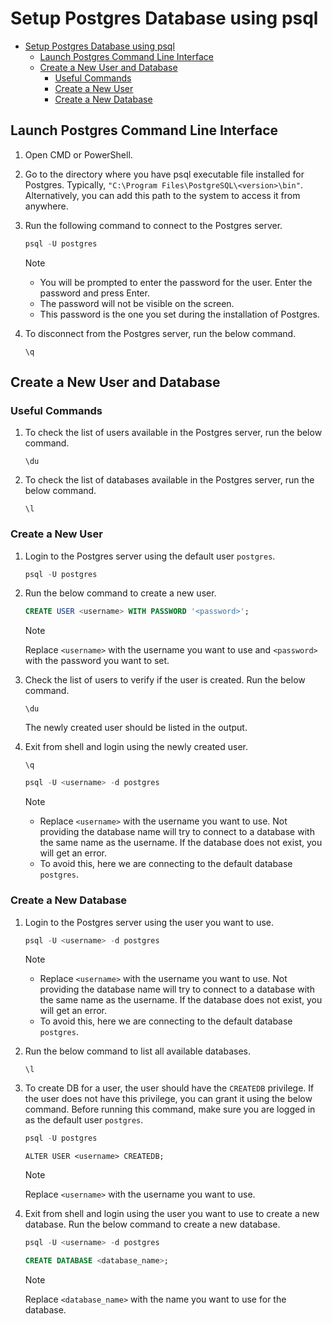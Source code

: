 # Setup Postgres Database using psql

- [Setup Postgres Database using psql](#setup-postgres-database-using-psql)
  - [Launch Postgres Command Line Interface](#launch-postgres-command-line-interface)
  - [Create a New User and Database](#create-a-new-user-and-database)
    - [Useful Commands](#useful-commands)
    - [Create a New User](#create-a-new-user)
    - [Create a New Database](#create-a-new-database)

## Launch Postgres Command Line Interface

1. Open CMD or PowerShell.

2. Go to the directory where you have psql executable file installed for Postgres. Typically,
   `"C:\Program Files\PostgreSQL\<version>\bin"`. Alternatively, you can add this path to the system to access it from
   anywhere.

3. Run the following command to connect to the Postgres server.

   ```powershell
   psql -U postgres
   ```

   > [!NOTE]
   >
   > - You will be prompted to enter the password for the user. Enter the password and press Enter.
   > - The password will not be visible on the screen.
   > - This password is the one you set during the installation of Postgres.

4. To disconnect from the Postgres server, run the below command.

   ```shell
   \q
   ```

## Create a New User and Database

### Useful Commands

1. To check the list of users available in the Postgres server, run the below command.

   ```shell
   \du
   ```

2. To check the list of databases available in the Postgres server, run the below command.

   ```shell
   \l
   ```

### Create a New User

1. Login to the Postgres server using the default user `postgres`.

   ```powershell
   psql -U postgres
   ```

2. Run the below command to create a new user.

   ```sql
   CREATE USER <username> WITH PASSWORD '<password>';
   ```

   > [!NOTE]
   > Replace `<username>` with the username you want to use and `<password>` with the password you want to set.

3. Check the list of users to verify if the user is created. Run the below command.

   ```shell
   \du
   ```

   The newly created user should be listed in the output.

4. Exit from shell and login using the newly created user.

   ```shell
   \q
   ```

   ```powershell
   psql -U <username> -d postgres
   ```

   > [!NOTE]
   > - Replace `<username>` with the username you want to use. Not providing the database name will try to connect to
   > a database with the same name as the username. If the database does not exist, you will get an error.
   > - To avoid this, here we are connecting to the default database `postgres`.

### Create a New Database

1. Login to the Postgres server using the user you want to use.

   ```powershell
   psql -U <username> -d postgres
   ```

   > [!NOTE]
   > - Replace `<username>` with the username you want to use. Not providing the database name will try to connect to
   > a database with the same name as the username. If the database does not exist, you will get an error.
   > - To avoid this, here we are connecting to the default database `postgres`.

2. Run the below command to list all available databases.

   ```shell
   \l
   ```

3. To create DB for a user, the user should have the `CREATEDB` privilege. If the user does not have this privilege, you
   can grant it using the below command. Before running this command, make sure you are logged in as the default user
   `postgres`.

   ```powershell
   psql -U postgres
   ```

   ```shell
   ALTER USER <username> CREATEDB;
   ```

   > [!NOTE]
   > Replace `<username>` with the username you want to use.

4. Exit from shell and login using the user you want to use to create a new database. Run the below command to create a
   new database.

   ```powershell
   psql -U <username> -d postgres
   ```

   ```sql
   CREATE DATABASE <database_name>;
   ```

   > [!NOTE]
   > Replace `<database_name>` with the name you want to use for the database.
